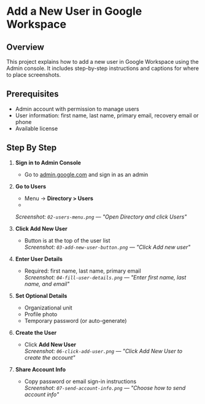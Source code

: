 # Add a New User in Google Workspace

## Overview
This project explains how to add a new user in Google Workspace using the Admin console.  It includes step-by-step instructions and captions for where to place screenshots.

## Prerequisites
- Admin account with permission to manage users
- User information: first name, last name, primary email, recovery email or phone
- Available license

## Step By Step
1. **Sign in to Admin Console**
   - Go to [admin.google.com](https://admin.google.com) and sign in as an admin 

2. **Go to Users**
   - Menu → **Directory > Users**
   - 
   _Screenshot: `02-users-menu.png` — "Open Directory and click Users"_

3. **Click Add New User**
   - Button is at the top of the user list  
   _Screenshot: `03-add-new-user-button.png` — "Click Add new user"_

4. **Enter User Details**
   - Required: first name, last name, primary email  
   _Screenshot: `04-fill-user-details.png` — "Enter first name, last name, and email"_

5. **Set Optional Details**
   - Organizational unit  
   - Profile photo  
   - Temporary password (or auto-generate)

6. **Create the User**
   - Click **Add New User**  
   _Screenshot: `06-click-add-user.png` — "Click Add New User to create the account"_

7. **Share Account Info**
   - Copy password or email sign-in instructions  
   _Screenshot: `07-send-account-info.png` — "Choose how to send account info"_
